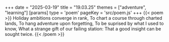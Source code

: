 +++
date = "2025-03-19"
title = "19.03.25"
themes = ["adventure", "learning"]
[params]
  type = 'poem'
  pageKey = 'src/poem.js'
+++
{{< poem >}}
Holiday ambitions converge in rank,
To chart a course through charted lands,
To hang adventure upon forgetting,
To be suprised by what I used to know,
What a strange gift of our failing station:
That a good insight can be sought twice.
{{< /poem >}}